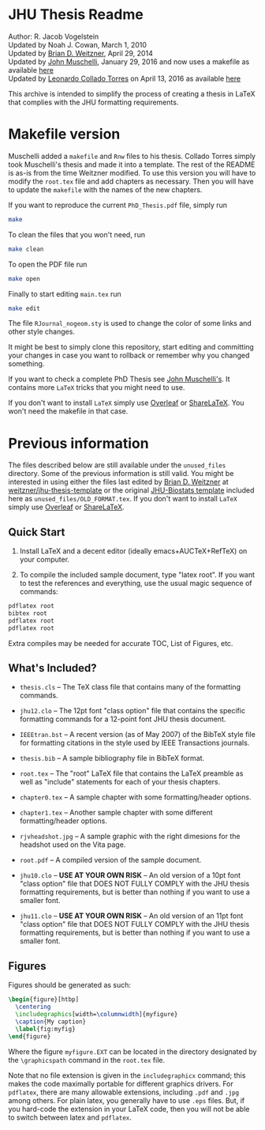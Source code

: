 JHU Thesis Readme
=================
Author: R. Jacob Vogelstein <br>
Updated by Noah J. Cowan, March 1, 2010 <br>
Updated by [Brian D. Weitzner](https://github.com/weitzner), April 29, 2014 <br>
Updated by [John Muschelli](https://github.com/muschellij2), January 29, 2016 and now uses a makefile as available [here](https://github.com/muschellij2/PhD_Thesis) <br>
Updated by [Leonardo Collado Torres](https://github.com/lcolladotor) on April 13, 2016 as available [here](https://github.com/lcolladotor/jhu-thesis-template)

This archive is intended to simplify the process of creating a thesis
in LaTeX that complies with the JHU formatting requirements.  

# Makefile version

Muschelli added a `makefile` and `Rnw` files to his thesis. Collado Torres simply took Muschelli's thesis and made it into a template. The rest of the README is as-is from the time Weitzner modified. To use this version you will have to modify the `root.tex` file and add chapters as necessary. Then you will have to update the `makefile` with the names of the new chapters. 

If you want to reproduce the current `PhD_Thesis.pdf` file, simply run

```sh
make
```

To clean the files that you won't need, run

```sh
make clean
```

To open the PDF file run

```sh
make open
```

Finally to start editing `main.tex` run

```sh
make edit
```

The file `RJournal_nogeom.sty` is used to change the color of some links and other style changes.

It might be best to simply clone this repository, start editing and committing your changes in case you want to rollback or remember why you changed something. 

If you want to check a complete PhD Thesis see [John Muschelli's](https://github.com/muschellij2/PhD_Thesis). It contains more `LaTeX` tricks that you might need to use.


If you don't want to install `LaTeX` simply use [Overleaf](https://www.overleaf.com/) or [ShareLaTeX](https://www.sharelatex.com/). You won't need the makefile in that case.

# Previous information

The files described below are still available under the `unused_files` directory. Some of the previous information is still valid. You might be interested in using either the files last edited by [Brian D. Weitzner](https://github.com/weitzner) at [weitzner/jhu-thesis-template](https://github.com/weitzner/jhu-thesis-template) or the original [JHU-Biostats template](http://www.biostat.jhsph.edu/research/thesis.shtml) included here as `unused_files/OLD_FORMAT.tex`. If you don't want to install `LaTeX` simply use [Overleaf](https://www.overleaf.com/) or [ShareLaTeX](https://www.sharelatex.com/).

## Quick Start


1. Install LaTeX and a decent editor (ideally emacs+AUCTeX+RefTeX) on
your computer.

2. To compile the included sample document, type "latex root".  If you want to test
the references and everything, use the usual magic sequence of commands: 

```sh
pdflatex root
bibtex root
pdflatex root
pdflatex root
```
Extra compiles may be needed for accurate TOC, List of Figures, etc.

## What's Included?


* `thesis.cls` – The TeX class file that contains many of the formatting commands.  

* `jhu12.clo` – The 12pt font "class option" file that contains the specific formatting commands for a 12-point font JHU thesis document.

* `IEEEtran.bst` – A recent version (as of May 2007) of the BibTeX style file for formatting citations in the style used by IEEE Transactions journals.  

* `thesis.bib` – A sample bibliography file in BibTeX format.

* `root.tex` – The "root" LaTeX file that contains the LaTeX preamble as well as "include" statements for each of your thesis chapters.

* `chapter0.tex` – A sample chapter with some formatting/header options.

* `chapter1.tex` – Another sample chapter with some different formatting/header options.

* `rjvheadshot.jpg` – A sample graphic with the right dimesions for the headshot used on the Vita page.

* `root.pdf` – A compiled version of the sample document.

* `jhu10.clo` – **USE AT YOUR OWN RISK** – An old version of a 10pt font "class option" file that DOES NOT FULLY COMPLY with the JHU thesis formatting requirements, but is better than nothing if you want to use a smaller font.

* `jhu11.clo` – **USE AT YOUR OWN RISK** – An old version of an 11pt font "class option" file that DOES NOT FULLY COMPLY with the JHU thesis formatting requirements, but is better than nothing if you want to use a smaller font.

## Figures

Figures should be generated as such:

```tex
\begin{figure}[htbp]
  \centering
  \includegraphics[width=\columnwidth]{myfigure}
  \caption{My caption}
  \label{fig:myfig}
\end{figure}
```

Where the figure `myfigure.EXT` can be located in the directory designated by the `\graphicspath` command in the `root.tex` file.

Note that no file extension is given in the `includegraphicx` command; this makes the code maximally portable for different graphics drivers. For `pdflatex`, there are many allowable extensions, including `.pdf` and `.jpg` among others. For plain latex, you generally have to use `.eps` files. But, if you hard-code the extension in your LaTeX code, then you will not be able to switch between latex and `pdflatex`.

